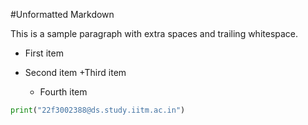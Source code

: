 #Unformatted Markdown

This is a sample paragraph with extra spaces and trailing whitespace.

- First item
- Second item
  +Third item


    *    Fourth item

```py
print("22f3002388@ds.study.iitm.ac.in")

```
